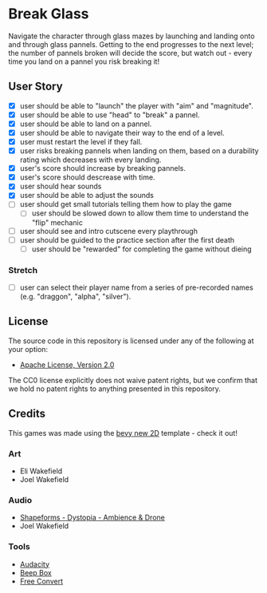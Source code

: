 # Break Glass

Navigate the character through glass mazes by launching and landing onto and through glass pannels. Getting to the end progresses to the next level; the number of pannels broken will decide the score, but watch out - every time you land on a pannel you risk breaking it!

## User Story
- [x] user should be able to "launch" the player with "aim" and "magnitude".
- [x] user should be able to use "head" to "break" a pannel.
- [x] user should be able to land on a pannel.
- [x] user should be able to navigate their way to the end of a level.
- [x] user must restart the level if they fall.
- [x] user risks breaking pannels when landing on them, based on a durability rating which decreases with every landing.
- [x] user's score should increase by breaking pannels.
- [x] user's score should descrease with time.
- [x] user should hear sounds
- [x] user should be able to adjust the sounds
- [ ] user should get small tutorials telling them how to play the game
  - [ ] user should be slowed down to allow them time to understand the "flip" mechanic
- [ ] user should see and intro cutscene every playthrough
- [ ] user should be guided to the practice section after the first death
  - [ ] user should be "rewarded" for completing the game without dieing

### Stretch
- [ ] user can select their player name from a series of pre-recorded names (e.g. "draggon", "alpha", "silver").

## License

The source code in this repository is licensed under any of the following at your option:

- [Apache License, Version 2.0](./LICENSE-Apache-2.0.txt)

The CC0 license explicitly does not waive patent rights, but we confirm that we hold no patent rights to anything presented in this repository.

## Credits

This games was made using the [bevy new 2D](https://the-bevy-flock.itch.io/bevy-new-2d) template - check it out!

### Art
- Eli Wakefield
- Joel Wakefield

### Audio
- [Shapeforms - Dystopia - Ambience & Drone](https://shapeforms.itch.io/shapeforms-audio-free-sfx) 
- Joel Wakefield

### Tools
- [Audacity](https://www.audacityteam.org/)
- [Beep Box](https://www.beepbox.co)
- [Free Convert](https://www.freeconvert.com>)
